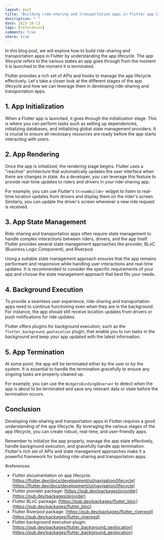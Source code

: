 ```yaml
---
layout: post
title: "Building ride-sharing and transportation apps in Flutter app lifecycle"
description: " "
date: 2023-10-13
tags: [references]
comments: true
share: true
---
```


In this blog post, we will explore how to build ride-sharing and transportation apps in Flutter by understanding the app lifecycle. The app lifecycle refers to the various states an app goes through from the moment it is launched to the moment it is terminated.

Flutter provides a rich set of APIs and hooks to manage the app lifecycle effectively. Let's take a closer look at the different stages of the app lifecycle and how we can leverage them in developing ride-sharing and transportation apps.

## 1. App Initialization

When a Flutter app is launched, it goes through the initialization stage. This is where you can perform tasks such as setting up dependencies, initializing databases, and initializing global state management providers. It is crucial to ensure all necessary resources are ready before the app starts interacting with users.

## 2. App Rendering

Once the app is initialized, the rendering stage begins. Flutter uses a "reactive" architecture that automatically updates the user interface when there are changes in state. As a developer, you can leverage this feature to provide real-time updates to riders and drivers in your ride-sharing app.

For example, you can use Flutter's `StreamBuilder` widget to listen to real-time location updates from drivers and display them on the rider's screen. Similarly, you can update the driver's screen whenever a new ride request is received.

## 3. App State Management

Ride-sharing and transportation apps often require state management to handle complex interactions between riders, drivers, and the app itself. Flutter provides several state management approaches like provider, BLoC (Business Logic Component), and Riverpod.

Using a suitable state management approach ensures that the app remains performant and responsive while handling user interactions and real-time updates. It is recommended to consider the specific requirements of your app and choose the state management approach that best fits your needs.

## 4. Background Execution

To provide a seamless user experience, ride-sharing and transportation apps need to continue functioning even when they are in the background. For instance, the app should still receive location updates from drivers or push notifications for ride updates.

Flutter offers plugins for background execution, such as the `flutter_background_geolocation` plugin, that enable you to run tasks in the background and keep your app updated with the latest information.

## 5. App Termination

At some point, the app will be terminated either by the user or by the system. It is essential to handle the termination gracefully to ensure any ongoing tasks are properly cleaned up.

For example, you can use the `WidgetsBindingObserver` to detect when the app is about to be terminated and save any relevant data or state before the termination occurs.

## Conclusion

Developing ride-sharing and transportation apps in Flutter requires a good understanding of the app lifecycle. By leveraging the various stages of the app lifecycle, you can create robust, real-time, and user-friendly apps.

Remember to initialize the app properly, manage the app state effectively, handle background execution, and gracefully handle app termination. Flutter's rich set of APIs and state management approaches make it a powerful framework for building ride-sharing and transportation apps.

#references
- Flutter documentation on app lifecycle: [https://flutter.dev/docs/development/ui/navigation/lifecycle](https://flutter.dev/docs/development/ui/navigation/lifecycle)
- Flutter provider package: [https://pub.dev/packages/provider](https://pub.dev/packages/provider)
- Flutter BLoC package: [https://pub.dev/packages/flutter_bloc](https://pub.dev/packages/flutter_bloc)
- Flutter Riverpod package: [https://pub.dev/packages/flutter_riverpod](https://pub.dev/packages/flutter_riverpod)
- Flutter background execution plugin: [https://pub.dev/packages/flutter_background_geolocation](https://pub.dev/packages/flutter_background_geolocation)